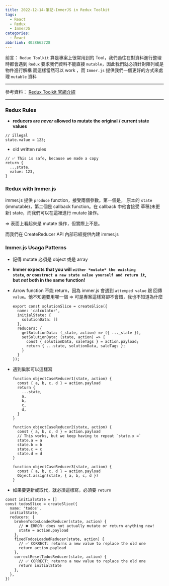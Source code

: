 ```yaml
---
title: 2022-12-14-筆記-ImmerJS in Redux Toolkit
tags:
  - React
  - Redux
  - ImmerJS
categories:
  - React
abbrlink: 4038663728
---
```

前言：
`Redux Toolkit` 算是專案上很常用到的 Tool，我們過往在對資料進行整理時都會遇到 `Redux` 要求我們資料不能直接 `mutable`，因此我們就必須針對陣列或是物件進行解構
而這樣當然可以 work ，而 `Immer.js` 提供我們一個更好的方式來處理 `mutable` 資料

<!-- more -->
---
參考資料：
[Redux Toolkit 官網介紹](https://redux-toolkit.js.org/usage/immer-reducers#basics-of-immutability)

---
### Redux Rules

- **reducers are *never* allowed to mutate the original / current state values**

```tsx
// illegal
state.value = 123;
```

- old written rules

```tsx
// ✅ This is safe, because we made a copy
return {
  ...state,
  value: 123,
}
```

### Redux with Immer.js

immer.js 提供 `produce` function，接受兩個參數。第一個是， 原本的 `state` (immutable)，第二個是 callback function。在 callback 中他會接受 草稿(未更新) state，而我們可以在這裡進行 mutate 操作。

⇒ 表面上看起來是 mutate 操作，但實際上不是。

而我們在 CreateReducer API 內部已經提供內建 immer.js 

### Immer.js Usaga Patterns

- 記得 mutate 必須是 object 或是 array
- **Immer expects that you will `either *mutate* the existing state`, *or* c`onstruct a new state value yourself and return it`, but *not* both in the same function!**
- Arrow function 不能 return，因為 immer.js 會遇到 `attemped value` 跟 回傳 `value`。他不知道要用哪一個 ⇒ 可是專案這樣寫卻不會錯，我也不知道為什麼
    
    ```tsx
    export const solutionSlice = createSlice({
      name: 'calculator',
      initialState: {
        solutionData: []
      },
      reducers: {
        getSolutionData: (_state, action) => ({ ..._state }),
        setSolutionData: (state, action) => {
          const { solutionData, saleTags } = action.payload;
          return { ...state, solutionData, saleTags };
        }
      }
    });
    ```
    
- 遇到巢狀可以這樣寫
    
    ```tsx
    function objectCaseReducer1(state, action) {
      const { a, b, c, d } = action.payload
      return {
        ...state,
        a,
        b,
        c,
        d,
      }
    }
    
    function objectCaseReducer2(state, action) {
      const { a, b, c, d } = action.payload
      // This works, but we keep having to repeat `state.x =`
      state.a = a
      state.b = b
      state.c = c
      state.d = d
    }
    
    function objectCaseReducer3(state, action) {
      const { a, b, c, d } = action.payload
      Object.assign(state, { a, b, c, d })
    }
    ```
    
- 如果要更新或取代，就必須這樣寫，必須要 `return`

```tsx
const initialState = []
const todosSlice = createSlice({
  name: 'todos',
  initialState,
  reducers: {
    brokenTodosLoadedReducer(state, action) {
      // ❌ ERROR: does not actually mutate or return anything new!
      state = action.payload
    },
    fixedTodosLoadedReducer(state, action) {
      // ✅ CORRECT: returns a new value to replace the old one
      return action.payload
    },
    correctResetTodosReducer(state, action) {
      // ✅ CORRECT: returns a new value to replace the old one
      return initialState
    },
  },
})
```